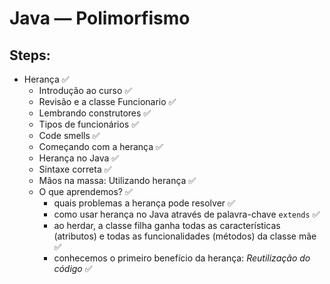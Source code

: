 # Java — Polimorfismo

## Steps:

- Herança ✅
  - Introdução ao curso ✅
  - Revisão e a classe Funcionario ✅
  - Lembrando construtores ✅
  - Tipos de funcionários ✅
  - Code smells ✅
  - Começando com a herança ✅
  - Herança no Java ✅
  - Sintaxe correta ✅
  - Mãos na massa: Utilizando herança ✅
  - O que aprendemos? ✅
    - quais problemas a herança pode resolver ✅
    - como usar herança no Java através de palavra-chave `extends` ✅
    - ao herdar, a classe filha ganha todas as características (atributos) e todas as funcionalidades (métodos) da classe mãe ✅
    - conhecemos o primeiro benefício da herança: _Reutilização do código_ ✅